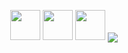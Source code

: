 <p align=center>
<img src="https://github.com/ImanMontajabi/ImanMontajabi/assets/52942515/16a9db45-a8eb-4ae3-aec2-335c288cbc0d" width=48>
<img src="https://github.com/ImanMontajabi/ImanMontajabi/assets/52942515/df1a31f9-ca12-4c70-af77-be64315141ee" width=48>
<img src="https://github.com/ImanMontajabi/ImanMontajabi/assets/52942515/cfa9232b-8341-4344-b704-385ef25f1b9b" width=48
</p>


<img align="center" src="https://github.com/ImanMontajabi/ImanMontajabi/assets/52942515/2cabaa39-f627-4589-a873-ca9efb8dbcc3">
